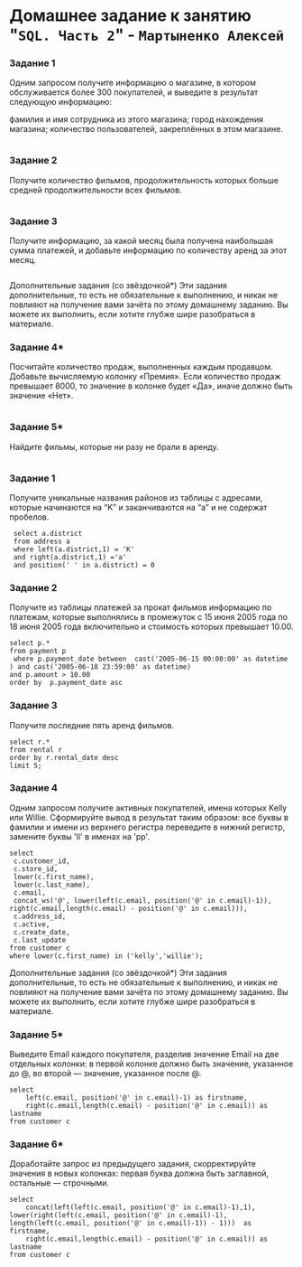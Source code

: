 # Домашнее задание к занятию "`SQL. Часть 2`" - `Мартыненко Алексей`

### Задание 1
Одним запросом получите информацию о магазине, в котором обслуживается более 300 покупателей, и выведите в результат следующую информацию:

фамилия и имя сотрудника из этого магазина;
город нахождения магазина;
количество пользователей, закреплённых в этом магазине.
```sql92

```
### Задание 2
Получите количество фильмов, продолжительность которых больше средней продолжительности всех фильмов.
```sql92

```
### Задание 3
Получите информацию, за какой месяц была получена наибольшая сумма платежей, и добавьте информацию по количеству аренд за этот месяц.
```sql92

```
Дополнительные задания (со звёздочкой*)
Эти задания дополнительные, то есть не обязательные к выполнению, и никак не повлияют на получение вами зачёта по этому домашнему заданию. Вы можете их выполнить, если хотите глубже шире разобраться в материале.

### Задание 4*
Посчитайте количество продаж, выполненных каждым продавцом. Добавьте вычисляемую колонку «Премия». Если количество продаж превышает 8000, то значение в колонке будет «Да», иначе должно быть значение «Нет».
```sql92

```
### Задание 5*
Найдите фильмы, которые ни разу не брали в аренду.
```sql92

```



















### Задание 1
Получите уникальные названия районов из таблицы с адресами, которые начинаются на “K” и заканчиваются на “a” и не содержат пробелов.
```sql92
 select a.district
 from address a
 where left(a.district,1) = 'K'
 and right(a.district,1) ='a'
 and position(' ' in a.district) = 0
```

### Задание 2
Получите из таблицы платежей за прокат фильмов информацию по платежам, которые выполнялись в промежуток с 15 июня 2005 года по 18 июня 2005 года включительно и стоимость которых превышает 10.00.
```sql92
select p.*
from payment p
 where p.payment_date between  cast('2005-06-15 00:00:00' as datetime ) and cast('2005-06-18 23:59:00' as datetime)
and p.amount > 10.00
order by  p.payment_date asc

```
### Задание 3
Получите последние пять аренд фильмов.
```sql92
select r.*
from rental r
order by r.rental_date desc
limit 5;
```
### Задание 4
Одним запросом получите активных покупателей, имена которых Kelly или Willie.
Сформируйте вывод в результат таким образом:
все буквы в фамилии и имени из верхнего регистра переведите в нижний регистр,
замените буквы 'll' в именах на 'pp'.
```sql92
select
 c.customer_id,
 c.store_id,
 lower(c.first_name),
 lower(c.last_name),
 c.email,
 concat_ws('@', lower(left(c.email, position('@' in c.email)-1)), right(c.email,length(c.email) - position('@' in c.email))),
 c.address_id,
 c.active,
 c.create_date,
 c.last_update
from customer c
where lower(c.first_name) in ('kelly','willie');
```


Дополнительные задания (со звёздочкой*)
Эти задания дополнительные, то есть не обязательные к выполнению, и никак не повлияют на получение вами зачёта по этому домашнему заданию. Вы можете их выполнить, если хотите глубже шире разобраться в материале.

### Задание 5*
Выведите Email каждого покупателя, разделив значение Email на две отдельных колонки: в первой колонке должно быть значение, указанное до @, во второй — значение, указанное после @.
```sql92
select
    left(c.email, position('@' in c.email)-1) as firstname,
    right(c.email,length(c.email) - position('@' in c.email)) as lastname
from customer c

```
### Задание 6*
Доработайте запрос из предыдущего задания, скорректируйте значения в новых колонках: первая буква должна быть заглавной, остальные — строчными.
```sql92
select
    concat(left(left(c.email, position('@' in c.email)-1),1), lower(right(left(c.email, position('@' in c.email)-1), length(left(c.email, position('@' in c.email)-1)) - 1)))  as firstname,
    right(c.email,length(c.email) - position('@' in c.email)) as lastname
from customer c

```

